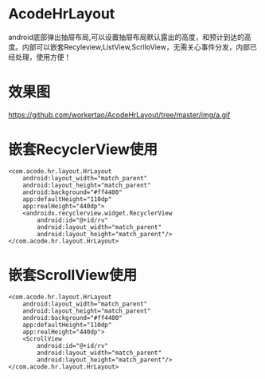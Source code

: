 # AcodeHrLayout
android底部弹出抽屉布局,可以设置抽屉布局默认露出的高度，和预计到达的高度。内部可以嵌套Recyleview,ListView,ScrlloView，无需关心事件分发，内部已经处理，使用方便！

# 效果图
https://github.com/workertao/AcodeHrLayout/tree/master/img/a.gif

# 嵌套RecyclerView使用
    <com.acode.hr.layout.HrLayout
        android:layout_width="match_parent"
        android:layout_height="match_parent"
        android:background="#ff4400"
        app:defaultHeight="110dp"
        app:realHeight="440dp">
        <androidx.recyclerview.widget.RecyclerView
            android:id="@+id/rv"
            android:layout_width="match_parent"
            android:layout_height="match_parent"/>
    </com.acode.hr.layout.HrLayout>

# 嵌套ScrollView使用
    <com.acode.hr.layout.HrLayout
        android:layout_width="match_parent"
        android:layout_height="match_parent"
        android:background="#ff4400"
        app:defaultHeight="110dp"
        app:realHeight="440dp">
        <ScrollView
            android:id="@+id/rv"
            android:layout_width="match_parent"
            android:layout_height="match_parent"/>
    </com.acode.hr.layout.HrLayout>